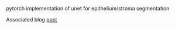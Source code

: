 
pytorch implementation of unet for epithelium/stroma segmentation

Associated blog [post](http://www.andrewjanowczyk.com/pytorch-unet-for-digital-pathology-segmentation/)